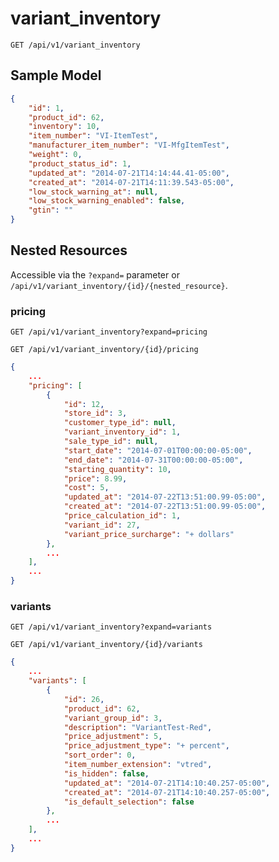 variant_inventory
=================

```shell
GET /api/v1/variant_inventory
```

Sample Model
------------

```json
{
	"id": 1,
	"product_id": 62,
	"inventory": 10,
	"item_number": "VI-ItemTest",
	"manufacturer_item_number": "VI-MfgItemTest",
	"weight": 0,
	"product_status_id": 1,
	"updated_at": "2014-07-21T14:14:44.41-05:00",
	"created_at": "2014-07-21T14:11:39.543-05:00",
	"low_stock_warning_at": null,
	"low_stock_warning_enabled": false,
	"gtin": ""
}
```

Nested Resources
----------------

Accessible via the `?expand=` parameter or `/api/v1/variant_inventory/{id}/{nested_resource}`.

### pricing

```shell
GET /api/v1/variant_inventory?expand=pricing
```

```shell
GET /api/v1/variant_inventory/{id}/pricing
```

```json
{
	...
	"pricing": [
		{
			"id": 12,
			"store_id": 3,
			"customer_type_id": null,
			"variant_inventory_id": 1,
			"sale_type_id": null,
			"start_date": "2014-07-01T00:00:00-05:00",
			"end_date": "2014-07-31T00:00:00-05:00",
			"starting_quantity": 10,
			"price": 8.99,
			"cost": 5,
			"updated_at": "2014-07-22T13:51:00.99-05:00",
			"created_at": "2014-07-22T13:51:00.99-05:00",
			"price_calculation_id": 1,
			"variant_id": 27,
			"variant_price_surcharge": "+ dollars"
		},
		...
	],
	...
}
```

### variants

```shell
GET /api/v1/variant_inventory?expand=variants
```

```shell
GET /api/v1/variant_inventory/{id}/variants
```

```json
{
	...
	"variants": [
		{
			"id": 26,
			"product_id": 62,
			"variant_group_id": 3,
			"description": "VariantTest-Red",
			"price_adjustment": 5,
			"price_adjustment_type": "+ percent",
			"sort_order": 0,
			"item_number_extension": "vtred",
			"is_hidden": false,
			"updated_at": "2014-07-21T14:10:40.257-05:00",
			"created_at": "2014-07-21T14:10:40.257-05:00",
			"is_default_selection": false
		},
		...
	],
	...
}
```